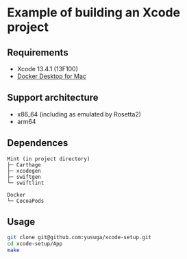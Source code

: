 # Example of building an Xcode project

## Requirements

- Xcode 13.4.1 (13F100)
- [Docker Desktop for Mac](https://docs.docker.com/get-docker/)

## Support architecture

- x86_64 (including as emulated by Rosetta2)
- arm64

## Dependences

```
Mint (in project directory)
├─ Carthage
├─ xcodegen
├─ swiftgen
└─ swiftlint

Docker
└─ CocoaPods
```

## Usage

```sh
git clone git@github.com:yusuga/xcode-setup.git
cd xcode-setup/App
make
```
